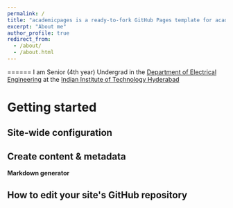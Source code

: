 ```yaml
---
permalink: /
title: "academicpages is a ready-to-fork GitHub Pages template for academic personal websites"
excerpt: "About me"
author_profile: true
redirect_from: 
  - /about/
  - /about.html
---
```




    
======
I am Senior (4th year) Undergrad in the [Department of Electrical Engineering](https://ee.iith.ac.in) at the [Indian Institute of Technology Hyderabad](https://iith.ac.in/)


Getting started
======


Site-wide configuration
------


Create content & metadata
------


**Markdown generator**



How to edit your site's GitHub repository
------



